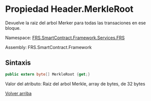 # Propiedad Header.MerkleRoot

Devuelve la raiz del arbol Merker para todas las transaciones en ese bloque.

Namespace: [FRS.SmartContract.Framework.Services.FRS](../../FRS.md)

Assembly: FRS.SmartContract.Framework

## Sintaxis

```c#
public extern byte[] MerkleRoot {get;}
```

Valor del atributo: Raiz del arbol Merkle, array de bytes, de 32 bytes



[Volver arriba](../header.md)
